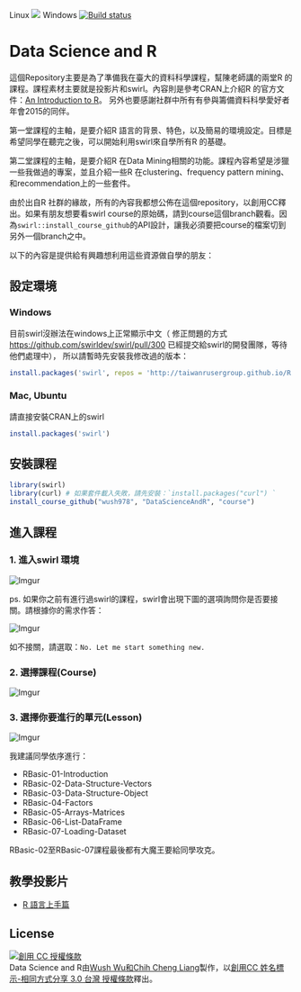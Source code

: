 Linux ![](https://travis-ci.org/wush978/DataScienceAndR.svg?branch=course) Windows [![Build status](https://ci.appveyor.com/api/projects/status/tej2qnpdxwy2r5lp/branch/course?svg=true)](https://ci.appveyor.com/project/wush978/datascienceandr/branch/course)

# Data Science and R

這個Repository主要是為了準備我在臺大的資料科學課程，幫陳老師講的兩堂R 的課程。課程素材主要就是投影片和swirl。內容則是參考CRAN上介紹R 的官方文件：[An Introduction to R](https://cran.r-project.org/doc/manuals/R-intro.pdf)。
另外也要感謝社群中所有有參與籌備資料科學愛好者年會2015的同伴。

第一堂課程的主軸，是要介紹R 語言的背景、特色，以及簡易的環境設定。目標是希望同學在聽完之後，可以開始利用swirl來自學所有R 的基礎。

第二堂課程的主軸，是要介紹R 在Data Mining相關的功能。課程內容希望是涉獵一些我做過的專案，並且介紹一些R 在clustering、frequency pattern mining、
和recommendation上的一些套件。

由於出自R 社群的緣故，所有的內容我都想公佈在這個repository，以創用CC釋出。如果有朋友想要看swirl course的原始碼，請到course這個branch觀看。因為`swirl::install_course_github`的API設計，讓我必須要把course的檔案切到另外一個branch之中。

以下的內容是提供給有興趣想利用這些資源做自學的朋友：

## 設定環境

### Windows

目前swirl沒辦法在windows上正常顯示中文（ 修正問題的方式 https://github.com/swirldev/swirl/pull/300 已經提交給swirl的開發團隊，等待他們處理中），
所以請暫時先安裝我修改過的版本：

```r
install.packages('swirl', repos = 'http://taiwanrusergroup.github.io/R')
```

### Mac, Ubuntu

請直接安裝CRAN上的swirl

```r
install.packages('swirl')
```

## 安裝課程

```r
library(swirl)
library(curl) # 如果套件載入失敗，請先安裝：`install.packages("curl") `
install_course_github("wush978", "DataScienceAndR", "course")
```

## 進入課程

### 1. 進入swirl 環境

![Imgur](http://i.imgur.com/sYGDy72.png)

ps. 如果你之前有進行過swirl的課程，swirl會出現下圖的選項詢問你是否要接關。請根據你的需求作答：

![Imgur](http://i.imgur.com/SwlSa3W.png)

如不接關，請選取：`No. Let me start something new.`

### 2. 選擇課程(Course)

![Imgur](http://i.imgur.com/Sfj0K1l.png) 

### 3. 選擇你要進行的單元(Lesson)

![Imgur](http://i.imgur.com/OFgU4wM.png)

我建議同學依序進行：

- RBasic-01-Introduction
- RBasic-02-Data-Structure-Vectors
- RBasic-03-Data-Structure-Object
- RBasic-04-Factors
- RBasic-05-Arrays-Matrices
- RBasic-06-List-DataFrame
- RBasic-07-Loading-Dataset

RBasic-02至RBasic-07課程最後都有大魔王要給同學攻克。

## 教學投影片

- [R 語言上手篇](http://rpubs.com/wush978/DataScienceAndR)

## License

<a rel="license" href="http://creativecommons.org/licenses/by-sa/3.0/tw/"><img alt="創用 CC 授權條款" style="border-width:0" src="https://i.creativecommons.org/l/by-sa/3.0/tw/88x31.png" /></a><br /><span xmlns:dct="http://purl.org/dc/terms/" href="http://purl.org/dc/dcmitype/Text" property="dct:title" rel="dct:type">Data Science and R</span>由<a xmlns:cc="http://creativecommons.org/ns#" href="https://github.com/wush978/DataScienceAndR" property="cc:attributionName" rel="cc:attributionURL">Wush Wu和Chih Cheng Liang</a>製作，以<a rel="license" href="http://creativecommons.org/licenses/by-sa/3.0/tw/">創用CC 姓名標示-相同方式分享 3.0 台灣 授權條款</a>釋出。
